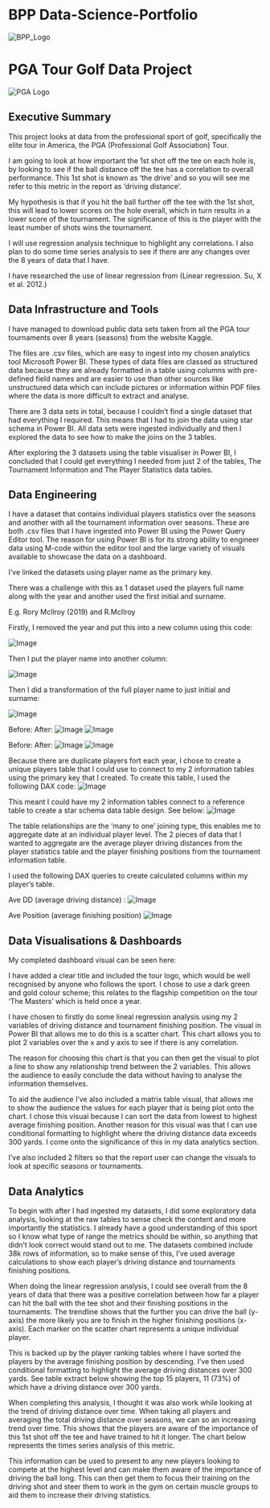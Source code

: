 # BPP Data-Science-Portfolio

![BPP_Logo](assets/images/BPP_Small.jpg)

# PGA Tour Golf Data Project

![PGA Logo](assets/images/PGA_TOUR_LOGO.png)

## Executive Summary

This project looks at data from the professional sport of golf, specifically the elite tour in America, the PGA (Professional Golf Association) Tour.

I am going to look at how important the 1st shot off the tee on each hole is, by looking to see if the ball distance off the tee has a correlation to overall performance. This 1st shot is known as ‘the drive’ and so you will see me refer to this metric in the report as ‘driving distance’.

My hypothesis is that if you hit the ball further off the tee with the 1st shot, this will lead to lower scores on the hole overall, which in turn results in a lower score of the tournament. The significance of this is the player with the least number of shots wins the tournament. 

I will use regression analysis technique to highlight any correlations. I also plan to do some time series analysis to see if there are any changes over the 8 years of data that I have. 

I have researched the use of linear regression from (Linear regression. Su, X et al. 2012.) 

## Data Infrastructure and Tools

I have managed to download public data sets taken from all the PGA tour tournaments over 8 years (seasons) from the website Kaggle.

The files are .csv files, which are easy to ingest into my chosen analytics tool Microsoft Power BI. These types of data files are classed as structured data because they are already formatted in a table using columns with pre-defined field names and are easier to use than other sources like unstructured data which can include pictures or information within PDF files where the data is more difficult to extract and analyse.  

There are 3 data sets in total, because I couldn’t find a single dataset that had everything I required. This means that I had to join the data using star schema in Power BI. All data sets were ingested individually and then I explored the data to see how to make the joins on the 3 tables. 

After exploring the 3 datasets using the table visualiser in Power BI, I concluded that I could get everything I needed from just 2 of the tables, The Tournament Information and The Player Statistics data tables. 

## Data Engineering

I have a dataset that contains individual players statistics over the seasons and another with all the tournament information over seasons. These are both .csv files that I have ingested into Power BI using the Power Query Editor tool. 
The reason for using Power BI is for its strong ability to engineer data using M-code within the editor tool and the large variety of visuals available to showcase the data on a dashboard.  

I’ve linked the datasets using player name as the primary key. 

There was a challenge with this as 1 dataset used the players full name along with the year and another used the first initial and surname. 

E.g. Rory McIlroy (2019) and R.McIlroy  

Firstly, I removed the year and put this into a new column using this code:

 ![Image](assets/images/001_Data_Engineering.png)

Then I put the player name into another column:

 ![Image](assets/images/002_Data_Engineering.png)

Then I did a transformation of the full player name to just initial and surname:
 
 ![Image](assets/images/003_Data_Engineering.png)

Before:                                                             After:
 ![Image](assets/images/004_Data_Engineering.png)                   ![Image](assets/images/005_Data_Engineering.png)

Before:                                                             After:
 ![Image](assets/images/006_Data_Engineering.png)                   ![Image](assets/images/007_Data_Engineering.png)


Because there are duplicate players fort each year, I chose to create a unique players table that I could use to connect to my 2 information tables using the primary key that I created. To create this table, I used the following DAX code:
 ![Image](assets/images/008_Data_Engineering.png) 

This meant I could have my 2 information tables connect to a reference table to create a star schema data table design. See below:
 ![Image](assets/images/009_Data_Engineering.png)

The table relationships are the ‘many to one’ joining type, this enables me to aggregate date at an individual player level. 
The 2 pieces of data that I wanted to aggregate are the average player driving distances from the player statistics table and the player finishing positions from the tournament information table. 

I used the following DAX queries to create calculated columns within my player’s table. 

Ave DD (average driving distance) :
![Image](assets/images/010_Data_Engineering.png) 

Ave Position (average finishing position)
![Image](assets/images/011_Data_Engineering.png) 

## Data Visualisations & Dashboards

My completed dashboard visual can be seen here:

I have added a clear title and included the tour logo, which would be well recognised by anyone who follows the sport. I chose to use a dark green and gold colour scheme; this relates to the flagship competition on the tour ‘The Masters’ which is held once a year.  

 









I have chosen to firstly do some lineal regression analysis using my 2 variables of driving distance and tournament finishing position. The visual in Power BI that allows me to do this is a scatter chart. 
This chart allows you to plot 2 variables over the x and y axis to see if there is any correlation. 
 
The reason for choosing this chart is that you can then get the visual to plot a line to show any relationship trend between the 2 variables. This allows the audience to easily conclude the data without having to analyse the information themselves.

To aid the audience I’ve also included a matrix table visual, that allows me to show the audience the values for each player that is being plot onto the chart. I chose this visual because I can sort the data from lowest to highest average finishing position. Another reason for this visual was that I can use conditional formatting to highlight where the driving distance data exceeds 300 yards. I come onto the significance of this in my data analytics section.
 

I’ve also included 2 filters so that the report user can change the visuals to look at specific seasons or tournaments.






## Data Analytics


To begin with after I had ingested my datasets, I did some exploratory data analysis, looking at the raw tables to sense check the content and more importantly the statistics. I already have a good understanding of this sport so I know what type of range the metrics should be within, so anything that didn’t look correct would stand out to me. 
The datasets combined include 38k rows of information, so to make sense of this, I’ve used average calculations to show each player’s driving distance and tournaments finishing positions. 

When doing the linear regression analysis, I could see overall from the 8 years of data that there was a positive correlation between how far a player can hit the ball with the tee shot and their finishing positions in the tournaments. The trendline shows that the further you can drive the ball (y-axis) the more likely you are to finish in the higher finishing positions (x-axis).
Each marker on the scatter chart represents a unique individual player. 

  
 
This is backed up by the player ranking tables where I have sorted the players by the average finishing position by descending. I’ve then used conditional formatting to highlight the average driving distances over 300 yards. See table extract below showing the top 15 players, 11 (73%) of which have a driving distance over 300 yards.
 

When completing this analysis, I thought it was also work while looking at the trend of driving distance over time. When taking all players and averaging the total driving distance over seasons, we can so an increasing trend over time. This shows that the players are aware of the importance of this 1st shot off the tee and have trained to hit it longer. The chart below represents the times series analysis of this metric.
 

This information can be used to present to any new players looking to compete at the highest level and can make them aware of the importance of driving the ball long. This can then get them to focus their training on the driving shot and steer them to work in the gym on certain muscle groups to aid them to increase their driving statistics.  




